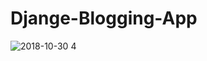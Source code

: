 ﻿# Djange-Blogging-App
![2018-10-30 4](https://user-images.githubusercontent.com/21220767/47709278-e826fc00-dc55-11e8-90a8-dff98a2a4957.png)
